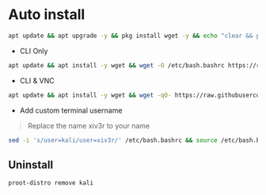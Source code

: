 # Auto install
```sh
apt update && apt upgrade -y && pkg install wget -y && echo "clear && proot-distro login kali" >> $PREFIX/etc/bash.bashrc && wget -qO- https://raw.githubusercontent.com/xiv3r/proot-distro-kali/refs/heads/main/files/setup.sh | sh && proot-distro login kali
```
- CLI Only
```sh
apt update && apt install -y wget && wget -O /etc/bash.bashrc https://raw.githubusercontent.com/xiv3r/proot-distro-kali/refs/heads/main/files/bash.bashrc && source /etc/bash.bashrc
```
- CLI & VNC
```sh
apt update && apt install -y wget && wget -qO- https://raw.githubusercontent.com/xiv3r/proot-distro-kali/refs/heads/main/files/xfce.sh | sh
```
- Add custom terminal username
> Replace the name xiv3r to your name
```sh
sed -i 's/user=kali/user=xiv3r/' /etc/bash.bashrc && source /etc/bash.bashrc
```
## Uninstall
```sh
proot-distro remove kali
```

